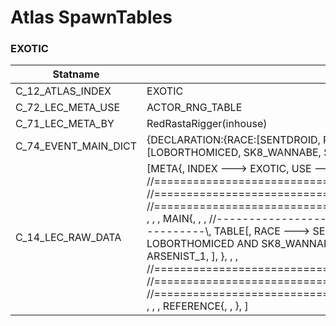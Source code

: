 

# Atlas SpawnTables





### EXOTIC
| Statname | Value | 
|  --  |  --  | 
| C_12_ATLAS_INDEX | EXOTIC | 
| C_72_LEC_META_USE | ACTOR_RNG_TABLE | 
| C_71_LEC_META_BY | RedRastaRigger(inhouse) | 
| C_74_EVENT_MAIN_DICT | {DECLARATION:{RACE:[SENTDROID, REPTILOID, TROLL], ROLE:[INFOBROKER_1, ARSENIST_1], SPECIALTY:[LOBORTHOMICED, SK8_WANNABE, SOCIAL_MEDIA_STAR]}} | 
| C_14_LEC_RAW_DATA | [META{,   INDEX ---> EXOTIC,   USE   ---> ACTOR_RNG_TABLE,   BY    ---> RedRastaRigger(inhouse), }, , , , //==============================================================================\\, //==============================================================================\\, //==============================================================================\\, , , , MAIN{, , , //------------------------------------------------------------------------------\\,   TABLE[,     RACE ---> SENTDROID AND REPTILOID AND TROLL,     SPECIALTY ---> LOBORTHOMICED AND SK8_WANNABE AND SOCIAL_MEDIA_STAR,     ROLE ---> INFOBROKER_1 AND ARSENIST_1,   ], }, , , //==============================================================================\\, //==============================================================================\\, //==============================================================================\\, , , , REFERENCE{, , }, ] | 

